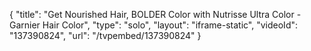 {
    "title": "Get Nourished Hair, BOLDER Color with Nutrisse Ultra Color - Garnier Hair Color",
    "type": "solo",
    "layout": "iframe-static",
    "videoId": "137390824",
    "url": "\/tvpembed\/137390824"
}